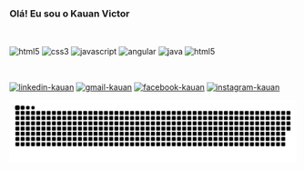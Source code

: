 ### Olá! Eu sou o Kauan Victor

##


<div style="display: inline_block"><br/>  
  <img align="center" alt="html5" src="https://icongr.am/devicon/html5-original.svg?size=60&color=currentColor" />
  <img align="center" alt="css3" src="https://icongr.am/devicon/css3-original.svg?size=60&color=currentColor"/>
  <img align="center" alt="javascript" src="https://icongr.am/devicon/javascript-original.svg?size=60&color=currentColor"/>
  <img align="center" alt="angular" src="https://icongr.am/devicon/angularjs-original.svg?size=60&color=currentColor" />
  <img align="center" alt="java" src="https://icongr.am/devicon/java-original-wordmark.svg?size=70&color=currentColor"/>
  <img align="center" alt="html5" src="https://icongr.am/devicon/mysql-original-wordmark.svg?size=60&color=currentColor" />  
</div>
    
##
<div style="display: inline_block"><br/>
    <a href="https://www.linkedin.com/in/kauan-souza-769978150" target="_blank"><img alt="linkedin-kauan" src="https://img.shields.io/badge/LinkedIn-0077B5?style=for-the-badge&logo=linkedin&logoColor=white" /></a>
    <a href="mailto:k1one.g.vitor@gmail.com" target="_blank"> <img alt="gmail-kauan" src="https://img.shields.io/badge/Gmail-D14836?style=for-the-badge&logo=gmail&logoColor=white" /></a>
    <a href="https://www.facebook.com/profile.php?id=100014852826767" target="_blank"> <img alt="facebook-kauan" src="https://img.shields.io/badge/Facebook-1877F2?style=for-the-badge&logo=facebook&logoColor=white" /></a>
    <a href="https://www.instagram.com/k1one.victor/" target="_blank"> <img alt="instagram-kauan" src="https://img.shields.io/badge/Instagram-E4405F?style=for-the-badge&logo=instagram&logoColor=white" /></a>
</div>
    
![Snake animation](https://github.com/kauan-victor-souza/kauan-victor-souza/blob/output/github-contribution-grid-snake.svg)




